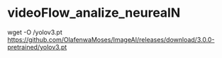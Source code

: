 # videoFlow_analize_neurealN

wget -O /yolov3.pt https://github.com/OlafenwaMoses/ImageAI/releases/download/3.0.0-pretrained/yolov3.pt

